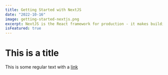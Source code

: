 ```yaml
---
title: Getting Started with NextJS
date: "2022-10-16"
image: getting-started-nextjs.png
excerpt: NextJS is the React framework for production - it makes building fullstack React apps and sites a breeze and ships with built-in SSR.
isFeatured: true
---
```


# This is a title

This is some regular text with a [link](https://google.com)

